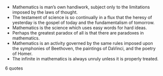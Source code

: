 - Mathematics is man’s own handiwork, subject only to the limitations imposed by the laws of thought.
 - The testament of science is so continually in a flux that the heresy of yesterday is the gospel of today and the fundamentalism of tomorrow.
 - Mathematics is the science which uses easy words for hard ideas.
 - Perhaps the greatest paradox of all is that there are paradoxes in mathematics.
 - Mathematics is an activity governed by the same rules imposed upon the symphonies of Beethoven, the paintings of DaVinci, and the poetry of Homer.
 - The infinite in mathematics is always unruly unless it is properly treated.

6 quotes